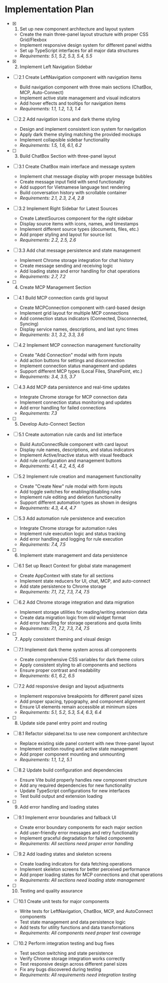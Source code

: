 # Implementation Plan

- [x] 1. Set up new component architecture and layout system


  - Create the main three-panel layout structure with proper CSS Grid/Flexbox
  - Implement responsive design system for different panel widths
  - Set up TypeScript interfaces for all major data structures
  - _Requirements: 5.1, 5.2, 5.3, 5.4, 5.5_

- [x] 2. Implement Left Navigation Sidebar


- [ ] 2.1 Create LeftNavigation component with navigation items







  - Build navigation component with three main sections (ChatBox, MCP, Auto-Connect)
  - Implement active state management and visual indicators
  - Add hover effects and tooltips for navigation items
  - _Requirements: 1.1, 1.2, 1.3, 1.4_

- [ ] 2.2 Add navigation icons and dark theme styling
  - Design and implement consistent icon system for navigation
  - Apply dark theme styling matching the provided mockups
  - Implement collapsible sidebar functionality
  - _Requirements: 1.5, 1.6, 6.1, 6.2_


- [ ] 3. Build ChatBox Section with three-panel layout
- [ ] 3.1 Create ChatBox main interface and message system

  - Implement chat message display with proper message bubbles
  - Create message input field with send functionality
  - Add support for Vietnamese language text rendering
  - Build conversation history with scrollable container
  - _Requirements: 2.1, 2.3, 2.4, 2.8_

- [ ] 3.2 Implement Right Sidebar for Latest Sources
  - Create LatestSources component for the right sidebar
  - Display source items with icons, names, and timestamps
  - Implement different source types (documents, files, etc.)
  - Add proper styling and layout for source list
  - _Requirements: 2.2, 2.5, 2.6_

- [ ] 3.3 Add chat message persistence and state management
  - Implement Chrome storage integration for chat history
  - Create message sending and receiving logic
  - Add loading states and error handling for chat operations
  - _Requirements: 2.7, 7.2_

- [ ] 4. Create MCP Management Section
- [ ] 4.1 Build MCP connection cards grid layout
  - Create MCPConnection component with card-based design
  - Implement grid layout for multiple MCP connections
  - Add connection status indicators (Connected, Disconnected, Syncing)
  - Display service names, descriptions, and last sync times
  - _Requirements: 3.1, 3.2, 3.3, 3.6_

- [ ] 4.2 Implement MCP connection management functionality
  - Create "Add Connection" modal with form inputs
  - Add action buttons for settings and disconnection
  - Implement connection status management and updates
  - Support different MCP types (Local Files, SharePoint, etc.)
  - _Requirements: 3.4, 3.5, 3.7_

- [ ] 4.3 Add MCP data persistence and real-time updates
  - Integrate Chrome storage for MCP connection data
  - Implement connection status monitoring and updates
  - Add error handling for failed connections
  - _Requirements: 7.3_

- [ ] 5. Develop Auto-Connect Section
- [ ] 5.1 Create automation rule cards and list interface
  - Build AutoConnectRule component with card layout
  - Display rule names, descriptions, and status indicators
  - Implement Active/Inactive status with visual feedback
  - Add rule configuration and management buttons
  - _Requirements: 4.1, 4.2, 4.5, 4.6_

- [ ] 5.2 Implement rule creation and management functionality
  - Create "Create New" rule modal with form inputs
  - Add toggle switches for enabling/disabling rules
  - Implement rule editing and deletion functionality
  - Support different automation types as shown in designs
  - _Requirements: 4.3, 4.4, 4.7_

- [ ] 5.3 Add automation rule persistence and execution
  - Integrate Chrome storage for automation rules
  - Implement rule execution logic and status tracking
  - Add error handling and logging for rule execution
  - _Requirements: 7.4, 7.5_

- [ ] 6. Implement state management and data persistence
- [ ] 6.1 Set up React Context for global state management
  - Create AppContext with state for all sections
  - Implement state reducers for UI, chat, MCP, and auto-connect
  - Add state persistence to Chrome storage
  - _Requirements: 7.1, 7.2, 7.3, 7.4, 7.5_

- [ ] 6.2 Add Chrome storage integration and data migration
  - Implement storage utilities for reading/writing extension data
  - Create data migration logic from old widget format
  - Add error handling for storage operations and quota limits
  - _Requirements: 7.1, 7.2, 7.3, 7.4, 7.5_

- [ ] 7. Apply consistent theming and visual design
- [ ] 7.1 Implement dark theme system across all components
  - Create comprehensive CSS variables for dark theme colors
  - Apply consistent styling to all components and sections
  - Ensure proper contrast and readability
  - _Requirements: 6.1, 6.2, 6.5_

- [ ] 7.2 Add responsive design and layout adjustments
  - Implement responsive breakpoints for different panel sizes
  - Add proper spacing, typography, and component alignment
  - Ensure UI elements remain accessible at minimum sizes
  - _Requirements: 5.1, 5.2, 5.3, 5.4, 6.3, 6.4_

- [ ] 8. Update side panel entry point and routing
- [ ] 8.1 Refactor sidepanel.tsx to use new component architecture
  - Replace existing side panel content with new three-panel layout
  - Implement section routing and active state management
  - Add proper component mounting and unmounting
  - _Requirements: 1.1, 1.2, 5.1_

- [ ] 8.2 Update build configuration and dependencies
  - Ensure Vite build properly handles new component structure
  - Add any required dependencies for new functionality
  - Update TypeScript configurations for new interfaces
  - Test build output and extension loading

- [ ] 9. Add error handling and loading states
- [ ] 9.1 Implement error boundaries and fallback UI
  - Create error boundary components for each major section
  - Add user-friendly error messages and retry functionality
  - Implement graceful degradation for failed components
  - _Requirements: All sections need proper error handling_

- [ ] 9.2 Add loading states and skeleton screens
  - Create loading indicators for data fetching operations
  - Implement skeleton screens for better perceived performance
  - Add proper loading states for MCP connections and chat operations
  - _Requirements: All sections need loading state management_

- [ ] 10. Testing and quality assurance
- [ ] 10.1 Create unit tests for major components
  - Write tests for LeftNavigation, ChatBox, MCP, and AutoConnect components
  - Test state management and data persistence logic
  - Add tests for utility functions and data transformations
  - _Requirements: All components need proper test coverage_

- [ ] 10.2 Perform integration testing and bug fixes
  - Test section switching and state persistence
  - Verify Chrome storage integration works correctly
  - Test responsive design across different panel sizes
  - Fix any bugs discovered during testing
  - _Requirements: All requirements need integration testing_